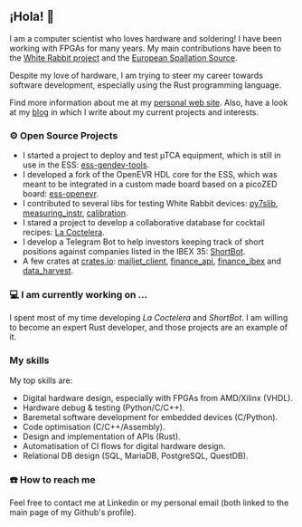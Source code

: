 ## ¡Hola! 👋

I am a computer scientist who loves hardware and soldering!  I have been working with FPGAs for many years. My main contributions have been to the [White Rabbit project](https://white-rabbit.web.cern.ch/) and the [European Spallation Source](https://ess.eu/about). 

Despite my love of hardware, I am trying to steer my career towards software development, especially using the Rust programming language.

Find more information about me at my [personal web site](https://felipe.nubecita.eu/). Also, have a look at my [blog](https://felipe.nubecita.eu/posts/) in which I write about my current projects and interests.

### ⚙️ Open Source Projects

- I started a project to deploy and test µTCA equipment, which is still in use in the ESS: [ess-gendev-tools](https://github.com/felipet/ess-gendev-tools).
- I developed a fork of the OpenEVR HDL core for the ESS, which was meant to be integrated in a custom made board based on a picoZED board: [ess-openevr](https://github.com/felipet/ess-openevr).
- I contributed to several libs for testing White Rabbit devices: [py7slib](https://github.com/felipet/py7slib), [measuring_instr](https://github.com/felipet/measuring_instr), [calibration](https://github.com/felipet/wrcalibration).
- I stared a project to develop a collaborative database for cocktail recipes: [La Coctelera](https://felipe.nubecita.eu/projects/lacoctelera/).
- I develop a Telegram Bot to help investors keeping track of short positions against companies listed in the IBEX 35: [ShortBot](https://felipe.nubecita.eu/projects/shortbot/).
- A few crates at [crates.io](crates.io): [mailjet_client](https://crates.io/crates/mailjet_client), [finance_api](https://crates.io/crates/finance_api), [finance_ibex](https://crates.io/crates/finance_ibex) and [data_harvest](https://crates.io/crates/data_harvest).

### 💻 I am currently working on ...

I spent most of my time developing _La Coctelera_ and _ShortBot_. I am willing to become an expert Rust developer, and those projects are an example of it.

### My skills

My top skills are:
- Digital hardware design, especially with FPGAs from AMD/Xilinx (VHDL).
- Hardware debug & testing (Python/C/C++).
- Baremetal software development for embedded devices (C/Python).
- Code optimisation (C/C++/Assembly).
- Design and implementation of APIs (Rust).
- Automatisation of CI flows for digital hardware design.
- Relational DB design (SQL, MariaDB, PostgreSQL, QuestDB).

### ☎️ How to reach me 

Feel free to contact me at Linkedin or my personal email (both linked to the main page of my Github's profile).
